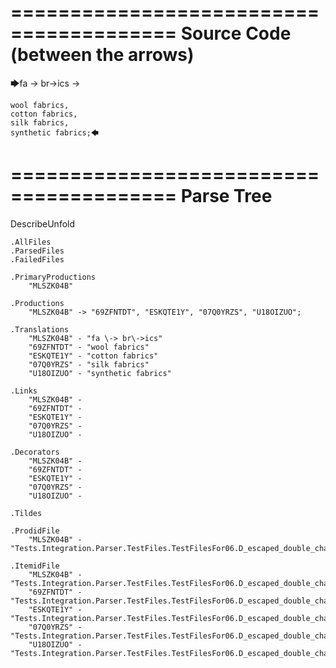 ========================================
Source Code (between the arrows)
========================================

🡆fa \-> br\->ics ->

    wool fabrics,
    cotton fabrics,
    silk fabrics,
    synthetic fabrics;🡄

========================================
Parse Tree
========================================
DescribeUnfold

    .AllFiles
    .ParsedFiles
    .FailedFiles

    .PrimaryProductions
        "MLSZK04B" 

    .Productions
        "MLSZK04B" -> "69ZFNTDT", "ESKQTE1Y", "07Q0YRZS", "U18OIZUO";

    .Translations
        "MLSZK04B" - "fa \-> br\->ics"
        "69ZFNTDT" - "wool fabrics"
        "ESKQTE1Y" - "cotton fabrics"
        "07Q0YRZS" - "silk fabrics"
        "U18OIZUO" - "synthetic fabrics"

    .Links
        "MLSZK04B" - 
        "69ZFNTDT" - 
        "ESKQTE1Y" - 
        "07Q0YRZS" - 
        "U18OIZUO" - 

    .Decorators
        "MLSZK04B" - 
        "69ZFNTDT" - 
        "ESKQTE1Y" - 
        "07Q0YRZS" - 
        "U18OIZUO" - 

    .Tildes

    .ProdidFile
        "MLSZK04B" - "Tests.Integration.Parser.TestFiles.TestFilesFor06.D_escaped_double_characters1.ds"

    .ItemidFile
        "MLSZK04B" - "Tests.Integration.Parser.TestFiles.TestFilesFor06.D_escaped_double_characters1.ds"
        "69ZFNTDT" - "Tests.Integration.Parser.TestFiles.TestFilesFor06.D_escaped_double_characters1.ds"
        "ESKQTE1Y" - "Tests.Integration.Parser.TestFiles.TestFilesFor06.D_escaped_double_characters1.ds"
        "07Q0YRZS" - "Tests.Integration.Parser.TestFiles.TestFilesFor06.D_escaped_double_characters1.ds"
        "U18OIZUO" - "Tests.Integration.Parser.TestFiles.TestFilesFor06.D_escaped_double_characters1.ds"

